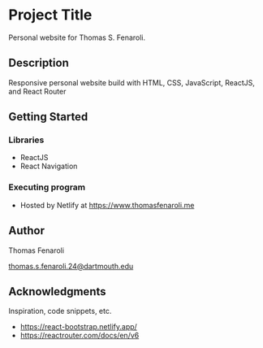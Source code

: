 # Project Title

Personal website for Thomas S. Fenaroli.

## Description

Responsive personal website build with HTML, CSS, JavaScript, ReactJS, and React Router

## Getting Started

### Libraries

* ReactJS
* React Navigation

### Executing program

* Hosted by Netlify at https://www.thomasfenaroli.me

## Author

Thomas Fenaroli

thomas.s.fenaroli.24@dartmouth.edu

## Acknowledgments

Inspiration, code snippets, etc.
* https://react-bootstrap.netlify.app/
* https://reactrouter.com/docs/en/v6
